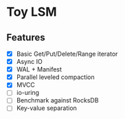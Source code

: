 # Toy LSM

## Features

- [x] Basic Get/Put/Delete/Range iterator
- [x] Async IO
- [x] WAL + Manifest
- [x] Parallel leveled compaction
- [x] MVCC
- [ ] io-uring
- [ ] Benchmark against RocksDB
- [ ] Key-value separation
